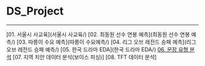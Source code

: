 # DS_Project

---

[01. 서울시 사교육](서울시 사교육/)
[02. 최동원 선수 연봉 예측](최동원 선수 연봉 예측/)
[03. 따릉이 수요 예측](따릉이 수요예측/)
[04. 리그 오브 레전드 승패 예측](리그 오브 레전드 승패 예측/)
[05. 한국 드라마 EDA](한국 드라마 EDA/)
[06. 문장 유형 분석](sentence_type_split/)
[07. 지역 치안 데이터 분석(보이스 피싱)]
[08. TFT 데이터 분석]
